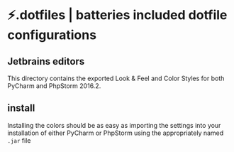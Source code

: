 # ⚡️.dotfiles | batteries included dotfile configurations

## Jetbrains editors
This directory contains the exported Look & Feel and Color Styles for both PyCharm and PhpStorm 2016.2.

## install
Installing the colors should be as easy as importing the settings into your installation of either PyCharm or PhpStorm using the appropriately named `.jar` file
